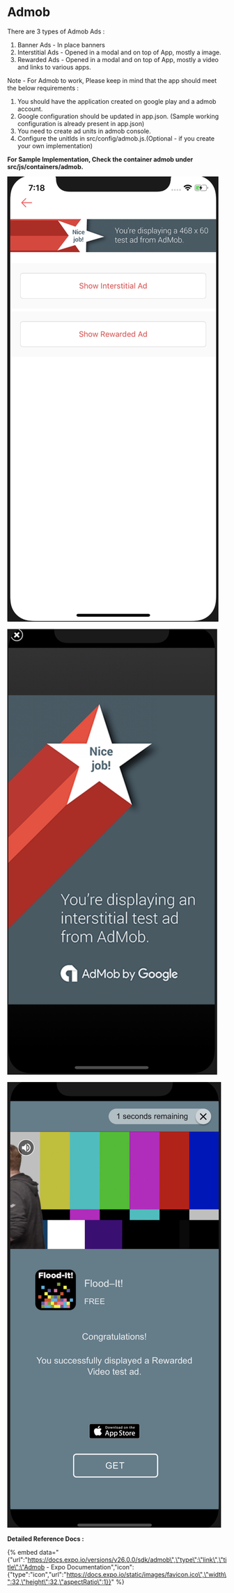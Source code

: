 # Admob

There are 3 types of Admob Ads :

1. Banner Ads - In place banners
2. Interstitial Ads - Opened in a modal and on top of App, mostly a image.
3. Rewarded Ads - Opened in a modal and on top of App, mostly a video and links to various apps.

Note - For Admob to work, Please keep in mind that the app should meet the below requirements : 

1. You should have the application created on google play  and a admob account.
2. Google configuration should be updated in app.json. \(Sample working configuration is already present in app.json\)
3. You need to create ad units in admob console.
4. Configure the unitIds in src/config/admob.js.\(Optional - if you create your own implementation\)

**For Sample Implementation, Check the container admob under src/js/containers/admob.** 

![Banner Ad is on Top](../.gitbook/assets/screen-shot-2018-04-22-at-7.18.21-pm.png)

![Interstitial Ad](../.gitbook/assets/screen-shot-2018-04-22-at-7.18.44-pm.png)



![Rewarded Ad](../.gitbook/assets/screen-shot-2018-04-22-at-7.18.34-pm.png)



**Detailed Reference Docs :**

{% embed data="{\"url\":\"https://docs.expo.io/versions/v26.0.0/sdk/admob\",\"type\":\"link\",\"title\":\"Admob - Expo Documentation\",\"icon\":{\"type\":\"icon\",\"url\":\"https://docs.expo.io/static/images/favicon.ico\",\"width\":32,\"height\":32,\"aspectRatio\":1}}" %}



